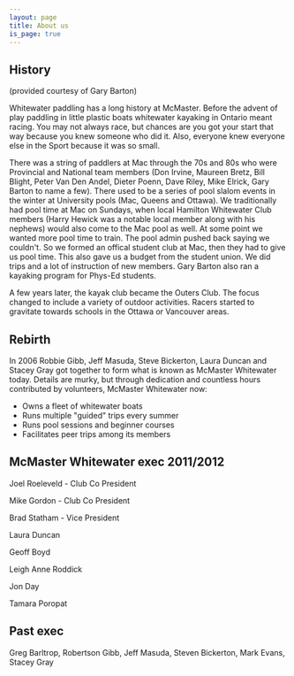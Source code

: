 ```yaml
---
layout: page
title: About us
is_page: true
---
```

## History
(provided courtesy of Gary Barton)

Whitewater paddling has a long history at McMaster. Before the advent of play paddling in little plastic boats whitewater kayaking in Ontario meant racing. You may not always race, but chances are you got your start that way because you knew someone who did it. Also, everyone knew everyone else in the Sport because it was so small. 
 
There was a string of paddlers at Mac through the 70s and 80s who were Provincial and National team members (Don Irvine, Maureen Bretz, Bill Blight, Peter Van Den Andel, Dieter Poenn, Dave Riley, Mike Elrick, Gary Barton to name a few). There used to be a series of pool slalom events in the winter at University pools (Mac, Queens and Ottawa).  We traditionally had pool time at Mac on Sundays, when local Hamilton Whitewater Club members (Harry Hewick was a notable local member along with his nephews) would also come to the Mac pool as well. At some point we wanted more pool time to train. The pool admin pushed back saying we couldn't. So we formed an offical student club at Mac, then they had to give us pool time. This also gave us a budget from the student union. We did trips and a lot of instruction of new members. Gary Barton also ran a kayaking program for Phys-Ed students.
 
A few years later, the kayak club became the Outers Club. The focus changed to include a variety of outdoor activities. Racers started to gravitate towards schools in the Ottawa or Vancouver areas.

## Rebirth
In 2006  Robbie Gibb, Jeff Masuda, Steve Bickerton, Laura Duncan and Stacey Gray got together to form what is known as McMaster Whitewater today. Details are murky, but through dedication and countless hours contributed by volunteers, McMaster Whitewater now:

- Owns a fleet of whitewater boats
- Runs multiple "guided" trips every summer
- Runs pool sessions and beginner courses
- Facilitates peer trips among its members



## McMaster Whitewater exec 2011/2012

Joel Roeleveld - Club Co President 

Mike Gordon - Club Co President

Brad Statham - Vice President

Laura Duncan

Geoff Boyd

Leigh Anne Roddick

Jon Day 

Tamara Poropat

## Past exec

Greg Barltrop, Robertson Gibb, Jeff Masuda, Steven Bickerton, Mark Evans, Stacey Gray